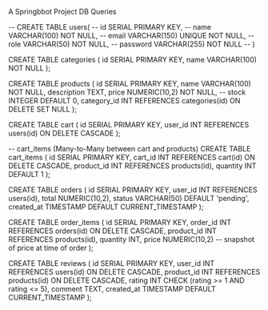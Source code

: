 
A Springbbot Project
DB Queries

-- CREATE TABLE users(
-- id SERIAL PRIMARY KEY,
-- name VARCHAR(100) NOT NULL,
-- email VARCHAR(150) UNIQUE NOT NULL,
-- role VARCHAR(50) NOT NULL,
-- password VARCHAR(255) NOT NULL
-- ) 

CREATE TABLE categories (
    id SERIAL PRIMARY KEY,
    name VARCHAR(100) NOT NULL
);

CREATE TABLE products (
    id SERIAL PRIMARY KEY,
    name VARCHAR(100) NOT NULL,
    description TEXT,
    price NUMERIC(10,2) NOT NULL,
    -- stock INTEGER DEFAULT 0,
    category_id INT REFERENCES categories(id) ON DELETE SET NULL
);

CREATE TABLE cart (
    id SERIAL PRIMARY KEY,
    user_id INT REFERENCES users(id) ON DELETE CASCADE
);

-- cart_items (Many-to-Many between cart and products)
CREATE TABLE cart_items (
    id SERIAL PRIMARY KEY,
    cart_id INT REFERENCES cart(id) ON DELETE CASCADE,
    product_id INT REFERENCES products(id),
    quantity INT DEFAULT 1
);

CREATE TABLE orders (
    id SERIAL PRIMARY KEY,
    user_id INT REFERENCES users(id),
    total NUMERIC(10,2),
    status VARCHAR(50) DEFAULT 'pending',
    created_at TIMESTAMP DEFAULT CURRENT_TIMESTAMP
);

CREATE TABLE order_items (
    id SERIAL PRIMARY KEY,
    order_id INT REFERENCES orders(id) ON DELETE CASCADE,
    product_id INT REFERENCES products(id),
    quantity INT,
    price NUMERIC(10,2)  -- snapshot of price at time of order
);

CREATE TABLE reviews (
    id SERIAL PRIMARY KEY,
    user_id INT REFERENCES users(id) ON DELETE CASCADE,
    product_id INT REFERENCES products(id) ON DELETE CASCADE,
    rating INT CHECK (rating >= 1 AND rating <= 5),
    comment TEXT,
    created_at TIMESTAMP DEFAULT CURRENT_TIMESTAMP
);




